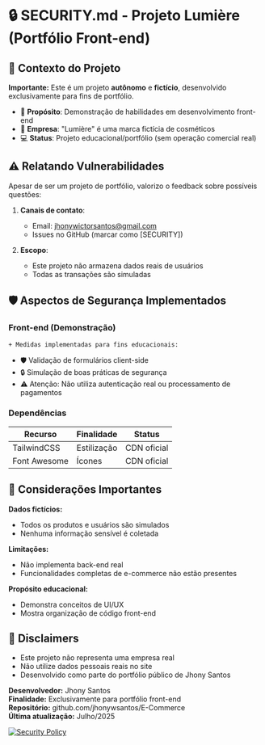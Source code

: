 # 🔒 SECURITY.md - Projeto Lumière (Portfólio Front-end)

## 📌 Contexto do Projeto
**Importante:** Este é um projeto **autônomo** e **fictício**, desenvolvido exclusivamente para fins de portfólio. 

- 🎨 **Propósito**: Demonstração de habilidades em desenvolvimento front-end
- 🏢 **Empresa**: "Lumière" é uma marca fictícia de cosméticos
- 💻 **Status**: Projeto educacional/portfólio (sem operação comercial real)

## ⚠️ Relatando Vulnerabilidades
Apesar de ser um projeto de portfólio, valorizo o feedback sobre possíveis questões:

1. **Canais de contato**:
   - Email: jhonywictorsantos@gmail.com
   - Issues no GitHub (marcar como [SECURITY])

2. **Escopo**:
   - Este projeto não armazena dados reais de usuários
   - Todas as transações são simuladas

## 🛡️ Aspectos de Segurança Implementados

### Front-end (Demonstração)
`+ Medidas implementadas para fins educacionais:`
- 🛡️ Validação de formulários client-side
- 🔒 Simulação de boas práticas de segurança
- ⚠️ Atenção: Não utiliza autenticação real ou processamento de pagamentos

### Dependências
| Recurso         | Finalidade       | Status       |
|-----------------|------------------|--------------|
| TailwindCSS     | Estilização      | CDN oficial  |
| Font Awesome    | Ícones           | CDN oficial  |

## 🔄 Considerações Importantes
**Dados fictícios:**
- Todos os produtos e usuários são simulados
- Nenhuma informação sensível é coletada

**Limitações:**
- Não implementa back-end real
- Funcionalidades completas de e-commerce não estão presentes

**Propósito educacional:**
- Demonstra conceitos de UI/UX
- Mostra organização de código front-end

## 📜 Disclaimers
- Este projeto não representa uma empresa real
- Não utilize dados pessoais reais no site
- Desenvolvido como parte do portfólio público de Jhony Santos

**Desenvolvedor:** Jhony Santos  
**Finalidade:** Exclusivamente para portfólio front-end  
**Repositório:** github.com/jhonywsantos/E-Commerce  
**Última atualização:** Julho/2025  

[![Security Policy](https://img.shields.io/badge/SECURITY-POLICY-%2342b983?style=for-the-badge)](SECURITY.md)
